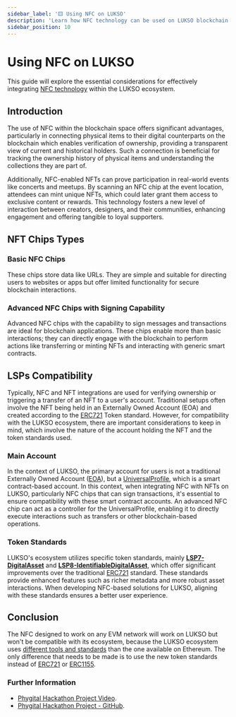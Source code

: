 ```yaml
---
sidebar_label: '🟨 Using NFC on LUKSO'
description: 'Learn how NFC technology can be used on LUKSO blockchain for innovative applications.'
sidebar_position: 10
---
```


# Using NFC on LUKSO

This guide will explore the essential considerations for effectively integrating [NFC technology](https://en.wikipedia.org/wiki/Near-field_communication) within the LUKSO ecosystem.

## Introduction

The use of NFC within the blockchain space offers significant advantages, particularly in connecting physical items to their digital counterparts on the blockchain which enables verification of ownership, providing a transparent view of current and historical holders. Such a connection is beneficial for tracking the ownership history of physical items and understanding the collections they are part of.

Additionally, NFC-enabled NFTs can prove participation in real-world events like concerts and meetups. By scanning an NFC chip at the event location, attendees can mint unique NFTs, which could later grant them access to exclusive content or rewards. This technology fosters a new level of interaction between creators, designers, and their communities, enhancing engagement and offering tangible to loyal supporters.

## NFT Chips Types

### Basic NFC Chips

These chips store data like URLs. They are simple and suitable for directing users to websites or apps but offer limited functionality for secure blockchain interactions.

### Advanced NFC Chips with Signing Capability

Advanced NFC chips with the capability to sign messages and transactions are ideal for blockchain applications. These chips enable more than basic interactions; they can directly engage with the blockchain to perform actions like transferring or minting NFTs and interacting with generic smart contracts.

## LSPs Compatibility

Typically, NFC and NFT integrations are used for verifying ownership or triggering a transfer of an NFT to a user's account. Traditional setups often involve the NFT being held in an Externally Owned Account (EOA) and created according to the [ERC721](https://eips.ethereum.org/EIPS/eip-721) Token standard. However, for compatibility with the LUKSO ecosystem, there are important considerations to keep in mind, which involve the nature of the account holding the NFT and the token standards used.

### Main Account

In the context of LUKSO, the primary account for users is not a traditional Externally Owned Account ([EOA](https://ethereum.org/developers/docs/accounts)), but a [UniversalProfile](../../standards/universal-profile/introduction.md), which is a smart contract-based account. In this context, when integrating NFC with NFTs on LUKSO, particularly NFC chips that can sign transactions, it's essential to ensure compatibility with these smart contract accounts. An advanced NFC chip can act as a controller for the UniversalProfile, enabling it to directly execute interactions such as transfers or other blockchain-based operations.

### Token Standards

LUKSO's ecosystem utilizes specific token standards, mainly **[LSP7-DigitalAsset](../../standards/tokens/LSP7-Digital-Asset.md)** and **[LSP8-IdentifiableDigitalAsset](../../standards/tokens/LSP8-Identifiable-Digital-Asset.md)**, which offer significant improvements over the traditional [ERC721](https://eips.ethereum.org/EIPS/eip-721) standard. These standards provide enhanced features such as richer metadata and more robust asset interactions. When developing NFC-based solutions for LUKSO, aligning with these standards ensures a better user experience.

## Conclusion

The NFC designed to work on any EVM network will work on LUKSO but won't be compatible with its ecosystem, because the LUKSO ecosystem uses [different tools and standards](../migrate/migrate-to-lukso.md) than the one available on Ethereum. The only difference that needs to be made is to use the new token standards instead of [ERC721](https://eips.ethereum.org/EIPS/eip-721) or [ERC1155](https://eips.ethereum.org/EIPS/eip-1155).

### Further Information

- [Phygital Hackathon Project Video](https://www.youtube.com/watch?v=NZiShK34YZ8).
- [Phygital Hackathon Project - GitHub](https://github.com/Tuszy/phygital).
